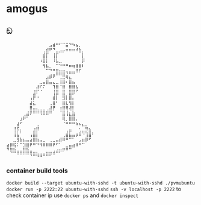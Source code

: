 # amogus

## ඞ
```
⠀⠀⠀⠀⠀⠀⠀⠀⠀⠀⠀⠀⠀⣠⣾⠛⠋⠉⣭⠙⠳⣦⡀⠀⠀⠀⠀
⠀⠀⠀⠀⠀⠀⠀⠀⠀⠀⠀⢀⣾⠟⠙⣀⣠⡤⠶⠶⠶⠾⣷⡀⠀⠀⠀
⠀⠀⠀⠀⠀⠀⠀⠀⠀⠀⠀⣾⡏⠀⢸⡏⠀⠀⠀⠀⠀⠀⠀⡇⠀⠀⠀
⠀⠀⠀⠀⠀⠀⠀⠀⠀⠀⠰⣿⡇⠀⠸⣧⣀⠀⠀⠀⠀⠀⠀⡿⠀⠀⠀
⠀⠀⠀⠀⠀⠀⠀⠀⠀⠀⠀⢻⣧⡀⠀⠉⠙⠛⠛⠶⢶⣿⣿⠇⠀⠀⠀
⠀⠀⠀⠀⠀⠀⠀⠀⠀⠀⠀⠀⠉⠙⠛⣿⣶⣶⢤⣤⣤⠿⠏⠀⠀⠀⠀
⠀⠀⠀⠀⠀⠀⠀⠀⠀⠀⠀⠀⣠⡾⠟⠉⢉⣛⢶⣄⠀⠀⠀⠀⠀⠀⠀
⠀⠀⠀⠀⠀⠀⠀⠀⠀⠀⣀⣤⣿⣤⣄⣀⢸⣿⠆⣿⣦⠀⠀⠀⠀⠀⠀
⠀⠀⠀⠀⠀⠀⠀⠀⠀⣼⠏⠍⠀⠀⢹⣿⠈⣿⠀⣿⣿⣧⠀⠀⠀⠀⠀
⠀⠀⠀⠀⠀⠀⠀⠀⣸⠏⠈⠀⠀⠀⢸⣿⠀⣿⠀⣿⡿⠋⠀⠀⠀⠀⠀
⠀⠀⠀⠀⠀⠀⠀⢠⡟⠐⠀⠀⠀⠀⣾⡇⠀⣻⡇⣿⡄⠀⠀⠀⠀⠀⠀
⠀⠀⠀⠀⠀⠀⠀⣼⣅⠀⠀⠀⠀⢀⣿⠃⠀⣿⣇⢻⡇⠀⠀⠀⠀⠀⠀
⠀⠀⠀⠀⠀⠀⠀⣿⣤⣄⣀⣀⢀⣼⡟⠀⢰⣿⢿⢼⡇⠀⠀⠀⠀⠀⠀
⠀⠀⠀⠀⠀⢀⣼⠟⠛⠛⠻⠿⠿⠛⠀⠀⠈⣿⢸⣆⣷⠀⠀⠀⠀⠀⠀
⠀⠀⠀⠀⣰⠟⠁⠀⠀⠀⠀⠀⠀⠀⠀⠀⠀⢿⡀⣿⣿⡄⠀⠀⠀⠀⠀
⠀⠀⠀⣼⠋⠀⠀⠀⠀⢀⠀⠀⠀⠀⠀⠀⠀⠈⠛⠛⠛⠷⠦⣄⡀⠀⠀
⠀⠀⢸⡯⡄⠀⠀⠀⣰⡿⠀⠀⠀⠀⠀⠀⠀⠀⢀⣤⠀⠀⢂⣀⡻⣦⠀
⠀⠀⢸⣧⠁⠀⠀⢠⣿⡇⠀⠀⠀⠀⠀⠀⠀⢀⣾⣧⣤⡶⠿⠙⢹⣿⠃
⠀⠀⣀⣻⣷⣦⣤⣴⣿⣷⣤⣀⠀⢀⣀⣤⣾⠿⠛⠉⠁⠀⣠⣶⡿⠋⠀
⣴⡿⢯⠅⠉⣹⣿⠟⠛⠙⠻⠿⠿⠿⠟⠋⠁⠀⣀⣤⣴⠿⠛⠉⠀⠀⠀
⠙⢿⣷⣤⣤⣿⣷⣤⣀⡀⠀⠀⣀⣀⣠⣴⡶⠟⠛⠉⠀⠀⠀⠀⠀⠀⠀
⠀⠀⠀⠉⠉⠉⠉⠙⠛⠻⠿⠛⠛⠋⠉⠀⠀⠀⠀⠀⠀⠀
```

### container build tools
`docker build --target ubuntu-with-sshd -t ubuntu-with-sshd ./pvmubuntu`
`docker run -p 2222:22 ubuntu-with-sshd`
`ssh -v localhost -p 2222`
to check container ip use `docker ps` and `docker inspect`